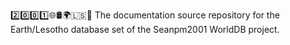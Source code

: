 2️⃣️0️⃣️0️⃣️1️⃣️🌐️🛢️🌍️🇱🇸️📖️ The documentation source repository for the Earth/Lesotho database set of the Seanpm2001 WorldDB project. 
